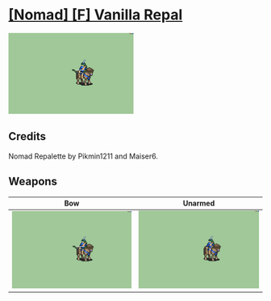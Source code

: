 # [\[Nomad\] \[F\] Vanilla Repal](./)

<img src="./5.%20Bow/Bow_000.png" alt="[Nomad] [F] Vanilla Repal standing" />

## Credits

Nomad Repalette by Pikmin1211 and Maiser6.

## Weapons


|Bow |Unarmed |
|  :---: | :---: |
| <img alt="Bow animation" src="./5.%20Bow/Bow.gif" /> | <img alt="Unarmed animation" src="./8.%20Unarmed/Unarmed.gif" /> |
